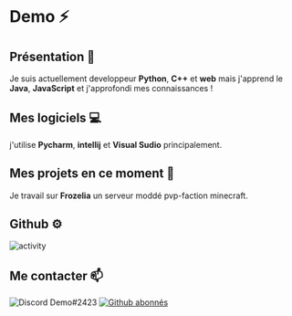 # Demo ⚡

<!--
**DemoDevv/DemoDevv** is a ✨ _special_ ✨ repository because its `README.md` (this file) appears on your GitHub profile.

Here are some ideas to get you started:

- 🔭 I’m currently working on ...
- 🌱 I’m currently learning ...
- 👯 I’m looking to collaborate on ...
- 🤔 I’m looking for help with ...
- 💬 Ask me about ...
- 📫 How to reach me: ...
- 😄 Pronouns: ...
- ⚡ Fun fact: ...
-->

## Présentation 💬

Je suis actuellement developpeur **Python**, **C++** et **web**
mais j'apprend le **Java**, **JavaScript** et j'approfondi mes connaissances !

## Mes logiciels 💻

j'utilise **Pycharm**, **intellij** et **Visual Sudio** principalement.

## Mes projets en ce moment 🤔

Je travail sur **Frozelia** un serveur moddé pvp-faction minecraft.

## Github ⚙️

![activity](https://github-readme-stats.vercel.app/api?username=DemoDevv&show_icons=tru)

## Me contacter 📫

![Discord Demo#2423](https://img.shields.io/badge/Discord-ajouter-red)
[![Github abonnés](https://img.shields.io/badge/Github-abonn%C3%A9s-lightgrey)](https://github.com/DemoDevv)
